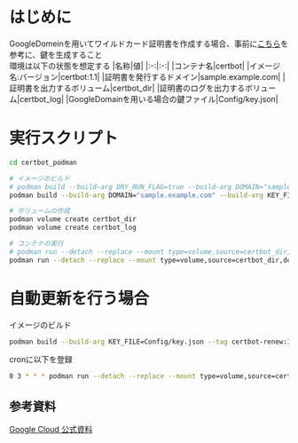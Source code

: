 # はじめに
GoogleDomeinを用いてワイルドカード証明書を作成する場合、事前に[こちら](Readme_GoogleDomain.md)を参考に、鍵を生成すること  
環境は以下の状態を想定する
|名称|値|
|:-:|:-:|
|コンテナ名|certbot|
|イメージ名:バージョン|certbot:1.1|
|証明書を発行するドメイン|sample.example.com|
|証明書を出力するボリューム|certbot_dir|
|証明書のログを出力するボリューム|certbot_log|
|GoogleDomainを用いる場合の鍵ファイル|Config/key.json|

# 実行スクリプト
```bash
cd certbot_podman

# イメージのビルド
# podman build --build-arg DRY_RUN_FLAG=true --build-arg DOMAIN="sample.example.com" --build-arg KEY_FILE=Config/key.json --tag certbot-dry:1.1 --file Dockerfile .
podman build --build-arg DOMAIN="sample.example.com" --build-arg KEY_FILE=Config/key.json --tag certbot:1.1 --file Dockerfile .

# ボリュームの作成
podman volume create certbot_dir
podman volume create certbot_log

# コンテナの実行
# podman run --detach --replace --mount type=volume,source=certbot_dir,destination=/etc/letsencrypt --mount type=volume,source=certbot_log,destination=/var/log/letsencrypt --name certbot-dry certbot-dry:1.1
podman run --detach --replace --mount type=volume,source=certbot_dir,destination=/etc/letsencrypt --mount type=volume,source=certbot_log,destination=/var/log/letsencrypt --name certbot certbot:1.1
```

# 自動更新を行う場合
イメージのビルド
```bash
podman build --build-arg KEY_FILE=Config/key.json --tag certbot-renew:1.1 --file Dockerfile-renew .
```
cronに以下を登録
```bash
0 3 * * * podman run --detach --replace --mount type=volume,source=certbot_dir,destination=/etc/letsencrypt --mount type=volume,source=certbot_log,destination=/var/log/letsencrypt --name certbot-renew certbot-renew:1.1
```

## 参考資料
[Google Cloud 公式資料](https://cloud.google.com/apigee/docs/hybrid/v1.8/lets-encrypt.html?hl=ja)
